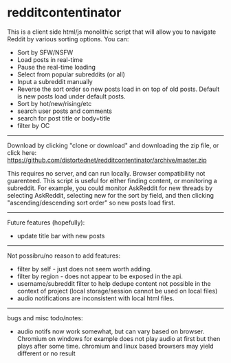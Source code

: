 # redditcontentinator

This is a client side html/js monolithic script that will allow you to navigate Reddit by various sorting options. You can:
 - Sort by SFW/NSFW
 - Load posts in real-time
 - Pause the real-time loading
 - Select from popular subreddits (or all)
 - Input a subreddit manually
 - Reverse the sort order so new posts load in on top of old posts. Default is new posts load under default posts.
 - Sort by hot/new/rising/etc
 - search user posts and comments
 - search for post title or body+title
 - filter by OC
 
 ----
 
Download by clicking "clone or download" and downloading the zip file, or click here: https://github.com/distortednet/redditcontentinator/archive/master.zip

This requires no server, and can run locally. Browser compatibility not guarenteed. This script is useful for either finding content, or monitoring a subreddit. For example, you could monitor AskReddit for new threads by selecting AskReddit, selecting new for the sort by field, and then clicking "ascending/descending sort order" so new posts load first.

----


Future features (hopefully):
 - update title bar with new posts
 
----

 Not possibru/no reason to add features:
 - filter by self - just does not seem worth adding.
 - filter by region - does not appear to be exposed in the api.
 - username/subreddit filter to help dedupe content not possible in the context of project (local storage/session cannot be used on local files)
 - audio notifications are inconsistent with local html files.
 
----

bugs and misc todo/notes:
- audio notifs now work somewhat, but can vary based on browser. Chromium on windows for example does not play audio at first but then plays after some time. chromium and linux based browsers may yield different or no result
